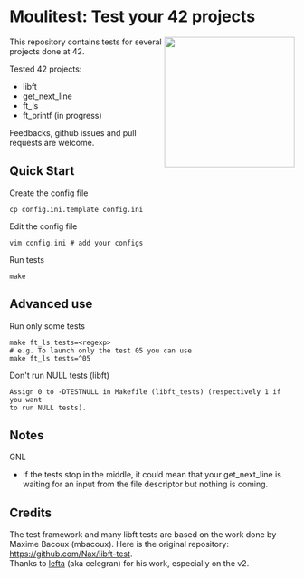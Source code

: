 # Moulitest: Test your 42 projects

<img align="right" height="230" src="http://i.imgur.com/3p0Xg7Z.png">

This repository contains tests for several projects done at 42.

Tested 42 projects:

* libft
* get_next_line
* ft_ls
* ft_printf (in progress)

Feedbacks, github issues and pull requests are welcome.

## Quick Start
Create the config file

	cp config.ini.template config.ini

Edit the config file

	vim config.ini # add your configs

Run tests
	
	make

## Advanced use
Run only some tests

	make ft_ls tests=<regexp>
	# e.g. To launch only the test 05 you can use
	make ft_ls tests=^05

Don't run NULL tests (libft)

	Assign 0 to -DTESTNULL in Makefile (libft_tests) (respectively 1 if you want
	to run NULL tests).

Notes
---
GNL

* If the tests stop in the middle, it could mean that your get_next_line is waiting for an input from the file descriptor but nothing is coming.

Credits
---

The test framework and many libft tests are based on the work done by Maxime Bacoux (mbacoux). 
Here is the original repository: https://github.com/Nax/libft-test.  
Thanks to [lefta](https://github.com/lefta) (aka celegran) for his work, especially on the v2.
